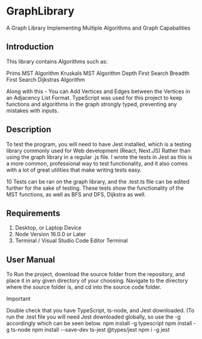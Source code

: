 # GraphLibrary

A Graph Library Implementing Multiple Algorithms and Graph Capabalities

## Introduction	

This library contains Algorithms such as: 

Prims MST Algorithm 
Kruskals MST Algorithm 
Depth First Search
Breadth First Search 
Dijkstras Algorithm 

Along with this - You can Add Vertices and Edges between the Vertices in an Adjacency List Format. 
TypeScript was used for this project to keep functions and algorithms in the graph strongly typed, preventing any mistakes with inputs.

## Description

To test the program, you will need to have Jest installed, which is a testing library commonly used for Web development (React, Next.JS)
Rather than using the graph library in a regular .js file. I wrote the tests in Jest as this is a more common, professional way to test functionality, and it also comes with a lot of great utilities that make writing tests easy.

10 Tests can be ran on the graph library, and the .test.ts file can be edited further for the sake of testing. 
These tests show the functionality of the MST functions, as well as BFS and DFS, Dijkstra as well.

## Requirements	
1. Desktop, or Laptop Device
2. Node Version 16.0.0 or Later 
3. Terminal / Visual Studio Code Editor Terminal
   
## User Manual
To Run the project, download the source folder from the repository, and place it in any given directory of your choosing. Navigate to the directory where the source folder is, and cd into the source code folder.

> [!IMPORTANT]
> Double check that you have TypeScript, ts-node, and Jest downloaded. (To run the .test file you will need Jest downloaded globally, so use the -g accordingly which can be seen below.
> npm install -g typescript
> npm install -g ts-node
> npm install --save-dev ts-jest @types/jest
> npm i -g jest




